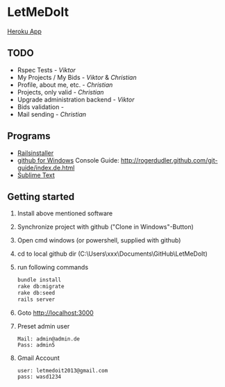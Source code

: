 LetMeDoIt
=========
[Heroku App](http://letmedoit.herokuapp.com/)

TODO
----

+ Rspec Tests - _Viktor_
+ My Projects / My Bids - _Viktor_ & _Christian_
+ Profile, about me, etc. - _Christian_
+ Projects, only valid - _Christian_
+ Upgrade administration backend - _Viktor_
+ Bids validation -
+ Mail sending - _Christian_


Programs
--------

+ [Railsinstaller](http://railsinstaller.org/)
+ [github for Windows](http://windows.github.com/)
	Console Guide:
	http://rogerdudler.github.com/git-guide/index.de.html
+ [Sublime Text](http://sublimetext.com)

Getting started
---------------

1.	Install above mentioned software
2.	Synchronize project with github ("Clone in Windows"-Button)
3.	Open cmd windows (or powershell, supplied with github)
4.	cd to local github dir (C:\Users\xxx\Documents\GitHub\LetMeDoIt)
5.	run following commands

	```bash
	bundle install
	rake db:migrate
	rake db:seed
	rails server
	```
6.	Goto [http://localhost:3000](http://localhost:3000)
7.	Preset admin user
	```
	Mail: admin@admin.de
	Pass: admin5
	```
8.	Gmail Account
	```
	user: letmedoit2013@gmail.com
	pass: wasd1234
	```